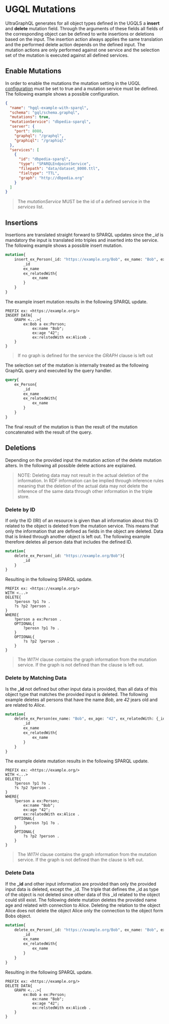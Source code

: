 # UGQL Mutations

UltraGraphQL generates for all object types defined in the UGQLS a **insert** and **delete** mutation field.
Through the arguments of these fields all fields of the corresponding object can be defined to write insertions or deletions based on the input.
The insertion action always applies the same translation and the performed delete action depends on the defined input.
The mutation actions are only performed against one service and the selection set of the mutation is executed against all defined services.

## Enable Mutations
In order to enable the mutations the mutation setting in the UGQL [configuration](./config.md) must be set to true and a mutation service must be defined.
The following example shows a possible configuration.
```json
{
  "name": "hgql-example-with-sparql",
  "schema": "gql/schema.graphql",
  "mutations": true,
  "mutationService": "dbpedia-sparql",
  "server": {
    "port": 8080,
    "graphql": "/graphql",
    "graphiql": "/graphiql"
  },
  "services": [
    {
      "id": "dbpedia-sparql",
      "type": "SPARQLEndpointService",
      "filepath": "data/dataset_8000.ttl",
      "fieltype": "TTL",
      "graph": "http://dbpedia.org"
    }
  ]
}
```

> The *mutationService* MUST be the id of a defined service in the *services* list.

## Insertions
Insertions are translated straight forward to SPARQL updates since the *_id* is mandatory the input is translated into triples and inserted into the service.
The following example shows a possible insert mutation.
```graphql
mutation{
    insert_ex_Person(_id: "https://example.org/Bob", ex_name: "Bob", ex_age: "42", ex_relatedWith: {_id: "https://example.org/Alice"}){
        _id
        ex_name
        ex_relatedWith{
            ex_name
        }
    }
}
```
The example insert mutation results in the following SPARQL update.
```sparql
PREFIX ex: <https://example.org/>
INSERT DATA{
    GRAPH <...>{
        ex:Bob a ex:Person;
            ex:name "Bob";
            ex:age "42";
            ex:relstedWith ex:Aliceb .
    }
}
```
> If no graph is defined for the service the *GRAPH* clause is left out

The selection set of the mutation is internally treated as the following GraphQL query and executed by the query handler.
```graphql
query{
    ex_Person{
        _id
        ex_name
        ex_relatedWith{
            ex_name
        }
    }
}
```

The final result of the mutation is than the result of the mutation concatenated with the result of the query.

## Deletions
Depending on the provided input the mutation action of the delete mutation alters.
In the following all possible delete actions are explained.

>NOTE: Deleting data may not result in the actual deletion of the information.
> In RDF information can be implied through inference rules meaning that the deletion of the actual data may not delete the inference of the same data through other information in the triple store.

### Delete by ID
If only the ID (IRI) of an resource is given than all information about this ID related to the object is deleted from the mutation service.
This means that only the information that are defined as fields in the object are deleted.
Data that is linked through another object is left out.
The following example therefore deletes all person data that includes the defined ID.
```graphql
mutation{
    delete_ex_Person(_id: "https://example.org/Bob"){
        _id
    }
}
```
Resulting in the following SPARQL update.
```sparql
PREFIX ex: <https://example.org/>
WITH <...>
DELETE{
    ?perosn ?p1 ?o .
    ?s ?p2 ?person .
}
WHERE{
    ?person a ex:Person .
    OPTIONAL{
        ?perosn ?p1 ?o .
    }
    OPTIONAL{
        ?s ?p2 ?person .
    }
}
```
>The *WITH* clause contains the graph information from the mutation service. If the graph is not defined than the clause is left out.

### Delete by Matching Data
Is the **_id** not defined but other input data is provided, than all data of this object type that matches the provided input is deleted.
The following example deletes all persons that have the name *Bob*, are *42* jears old and are related to *Alice*.
```graphql
mutation{
    delete_ex_Person(ex_name: "Bob", ex_age: "42", ex_relatedWith: {_id: "https://example.org/Alice"}){
        _id
        ex_name
        ex_relatedWith{
            ex_name
        }
    }
}
```
The example delete mutation results in the following SPARQL update.
```sparql
PREFIX ex: <https://example.org/>
WITH <...>
DELETE{
    ?perosn ?p1 ?o .
    ?s ?p2 ?person .
}
WHERE{
    ?person a ex:Person;
        ex:name "Bob";
        ex:age "42";
        ex:relatedWith ex:Alice .
    OPTIONAL{
        ?perosn ?p1 ?o .
    }
    OPTIONAL{
        ?s ?p2 ?person .
    }
}
```
>The *WITH* clause contains the graph information from the mutation service. If the graph is not defined than the clause is left out.

### Delete Data
If the **_id** and other input information are provided than only the provided input data is deleted, except the _id.
The triple that defines the _id as type of the object is not deleted since other data of this _id related to the object could still exist.
The following delete mutation deletes the provided name age and related with connection to Alice.
Deleting the relation to the object Alice does not delete the object Alice only the connection to the object form Bobs object.
```graphql
mutation{
    delete_ex_Person(_id: "https://example.org/Bob", ex_name: "Bob", ex_age: "42", ex_relatedWith: {_id: "https://example.org/Alice"}){
        _id
        ex_name
        ex_relatedWith{
            ex_name
        }
    }
}
```
Resulting in the following SPARQL update.
```sparql
PREFIX ex: <https://example.org/>
DELETE DATA{
    GRAPH <...>{
        ex:Bob a ex:Person;
            ex:name "Bob";
            ex:age "42";
            ex:relstedWith ex:Aliceb .
    }
}
```